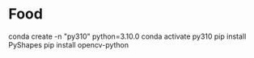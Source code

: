 # Food
conda create -n "py310" python=3.10.0
conda activate py310
pip install PyShapes
pip install opencv-python


